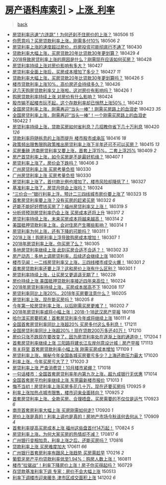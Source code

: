 [房产语料库索引](../../README.md)  > [上涨_利率](上涨_利率.md)
====
> [back](../README.md)

- [房贷利率迅速“六连跳”！为何还刹不住房价的上涨？](http://jkwz.applinzi.com/ittc/7100128610457486346.html#%E6%88%BF%E8%B4%B7%E5%88%A9%E7%8E%87%E8%BF%85%E9%80%9F%E2%80%9C%E5%85%AD%E8%BF%9E%E8%B7%B3%E2%80%9D%EF%BC%81%E4%B8%BA%E4%BD%95%E8%BF%98%E5%88%B9%E4%B8%8D%E4%BD%8F%E6%88%BF%E4%BB%B7%E7%9A%84%E4%B8%8A%E6%B6%A8%EF%BC%9F) 180506 *15* 
- [你愿意吗？买房贷款利率上涨，刚需多付10%](http://jkwz.applinzi.com/ittc/7099941272741741574.html#%E4%BD%A0%E6%84%BF%E6%84%8F%E5%90%97%EF%BC%9F%E4%B9%B0%E6%88%BF%E8%B4%B7%E6%AC%BE%E5%88%A9%E7%8E%87%E4%B8%8A%E6%B6%A8%EF%BC%8C%E5%88%9A%E9%9C%80%E5%A4%9A%E4%BB%9810%25) 180506 *2* 
- [房贷利率上涨的速度超过房价，炒房投资可能彻底行不通了](http://jkwz.applinzi.com/ittc/7097711911049364497.html#%E6%88%BF%E8%B4%B7%E5%88%A9%E7%8E%87%E4%B8%8A%E6%B6%A8%E7%9A%84%E9%80%9F%E5%BA%A6%E8%B6%85%E8%BF%87%E6%88%BF%E4%BB%B7%EF%BC%8C%E7%82%92%E6%88%BF%E6%8A%95%E8%B5%84%E5%8F%AF%E8%83%BD%E5%BD%BB%E5%BA%95%E8%A1%8C%E4%B8%8D%E9%80%9A%E4%BA%86) 180430  
- [贷款利率大幅上涨，买房贷款20年比贷款30年更划算？](http://jkwz.applinzi.com/ittc/7097321251775448074.html#%E8%B4%B7%E6%AC%BE%E5%88%A9%E7%8E%87%E5%A4%A7%E5%B9%85%E4%B8%8A%E6%B6%A8%EF%BC%8C%E4%B9%B0%E6%88%BF%E8%B4%B7%E6%AC%BE20%E5%B9%B4%E6%AF%94%E8%B4%B7%E6%AC%BE30%E5%B9%B4%E6%9B%B4%E5%88%92%E7%AE%97%EF%BC%9F) 180429 *4* 
- [2018导致房贷利率上涨的原因是什么？刚需现在应该如何买房？](http://jkwz.applinzi.com/ittc/7097027615099716618.html#2018%E5%AF%BC%E8%87%B4%E6%88%BF%E8%B4%B7%E5%88%A9%E7%8E%87%E4%B8%8A%E6%B6%A8%E7%9A%84%E5%8E%9F%E5%9B%A0%E6%98%AF%E4%BB%80%E4%B9%88%EF%BC%9F%E5%88%9A%E9%9C%80%E7%8E%B0%E5%9C%A8%E5%BA%94%E8%AF%A5%E5%A6%82%E4%BD%95%E4%B9%B0%E6%88%BF%EF%BC%9F) 180428  
- [房贷利率持续上涨对房价影响有多大？](http://jkwz.applinzi.com/ittc/7096802214129697809.html#%E6%88%BF%E8%B4%B7%E5%88%A9%E7%8E%87%E6%8C%81%E7%BB%AD%E4%B8%8A%E6%B6%A8%E5%AF%B9%E6%88%BF%E4%BB%B7%E5%BD%B1%E5%93%8D%E6%9C%89%E5%A4%9A%E5%A4%A7%EF%BC%9F) 180427  
- [房贷利率全面上涨后，买房成本增加了多少？](http://jkwz.applinzi.com/ittc/7096716308760757254.html#%E6%88%BF%E8%B4%B7%E5%88%A9%E7%8E%87%E5%85%A8%E9%9D%A2%E4%B8%8A%E6%B6%A8%E5%90%8E%EF%BC%8C%E4%B9%B0%E6%88%BF%E6%88%90%E6%9C%AC%E5%A2%9E%E5%8A%A0%E4%BA%86%E5%A4%9A%E5%B0%91%EF%BC%9F) 180427 *11* 
- [贷款利率大幅上涨，买房贷款20年比贷款30年更划算吗？](http://jkwz.applinzi.com/ittc/7096413359522186257.html#%E8%B4%B7%E6%AC%BE%E5%88%A9%E7%8E%87%E5%A4%A7%E5%B9%85%E4%B8%8A%E6%B6%A8%EF%BC%8C%E4%B9%B0%E6%88%BF%E8%B4%B7%E6%AC%BE20%E5%B9%B4%E6%AF%94%E8%B4%B7%E6%AC%BE30%E5%B9%B4%E6%9B%B4%E5%88%92%E7%AE%97%E5%90%97%EF%BC%9F) 180426 *5* 
- [楼市贷款利率上涨10%，高价房还会持续多久？](http://jkwz.applinzi.com/ittc/7096408456867349510.html#%E6%A5%BC%E5%B8%82%E8%B4%B7%E6%AC%BE%E5%88%A9%E7%8E%87%E4%B8%8A%E6%B6%A810%25%EF%BC%8C%E9%AB%98%E4%BB%B7%E6%88%BF%E8%BF%98%E4%BC%9A%E6%8C%81%E7%BB%AD%E5%A4%9A%E4%B9%85%EF%BC%9F) 180426  
- [这几天购房贷款利率又上涨啦，这对房价有影响吗？](http://jkwz.applinzi.com/ittc/7096201271705076743.html#%E8%BF%99%E5%87%A0%E5%A4%A9%E8%B4%AD%E6%88%BF%E8%B4%B7%E6%AC%BE%E5%88%A9%E7%8E%87%E5%8F%88%E4%B8%8A%E6%B6%A8%E5%95%A6%EF%BC%8C%E8%BF%99%E5%AF%B9%E6%88%BF%E4%BB%B7%E6%9C%89%E5%BD%B1%E5%93%8D%E5%90%97%EF%BC%9F) 180426 *1* 
- [购房贷款利率持续上涨 对房价有什么影响？](http://jkwz.applinzi.com/ittc/7095482019159213066.html#%E8%B4%AD%E6%88%BF%E8%B4%B7%E6%AC%BE%E5%88%A9%E7%8E%87%E6%8C%81%E7%BB%AD%E4%B8%8A%E6%B6%A8+%E5%AF%B9%E6%88%BF%E4%BB%B7%E6%9C%89%E4%BB%80%E4%B9%88%E5%BD%B1%E5%93%8D%EF%BC%9F) 180424  
- [股市输不起楼市玩不起，这个存款利率却已悄然上涨50%！](http://jkwz.applinzi.com/ittc/7095216459179623441.html#%E8%82%A1%E5%B8%82%E8%BE%93%E4%B8%8D%E8%B5%B7%E6%A5%BC%E5%B8%82%E7%8E%A9%E4%B8%8D%E8%B5%B7%EF%BC%8C%E8%BF%99%E4%B8%AA%E5%AD%98%E6%AC%BE%E5%88%A9%E7%8E%87%E5%8D%B4%E5%B7%B2%E6%82%84%E7%84%B6%E4%B8%8A%E6%B6%A850%25%EF%BC%81) 180423  
- [全国房贷利率上涨，刚需再迎“当头一棒”！刚需买房路上的血泪史](http://jkwz.applinzi.com/ittc/7095098821485003786.html#%E5%85%A8%E5%9B%BD%E6%88%BF%E8%B4%B7%E5%88%A9%E7%8E%87%E4%B8%8A%E6%B6%A8%EF%BC%8C%E5%88%9A%E9%9C%80%E5%86%8D%E8%BF%8E%E2%80%9C%E5%BD%93%E5%A4%B4%E4%B8%80%E6%A3%92%E2%80%9D%EF%BC%81%E5%88%9A%E9%9C%80%E4%B9%B0%E6%88%BF%E8%B7%AF%E4%B8%8A%E7%9A%84%E8%A1%80%E6%B3%AA%E5%8F%B2) 180423 *35* 
- [全国房贷利率上涨，刚需再迎“当头一棒”！一个刚需买房路上的血泪史](http://jkwz.applinzi.com/ittc/7094848653544129542.html#%E5%85%A8%E5%9B%BD%E6%88%BF%E8%B4%B7%E5%88%A9%E7%8E%87%E4%B8%8A%E6%B6%A8%EF%BC%8C%E5%88%9A%E9%9C%80%E5%86%8D%E8%BF%8E%E2%80%9C%E5%BD%93%E5%A4%B4%E4%B8%80%E6%A3%92%E2%80%9D%EF%BC%81%E4%B8%80%E4%B8%AA%E5%88%9A%E9%9C%80%E4%B9%B0%E6%88%BF%E8%B7%AF%E4%B8%8A%E7%9A%84%E8%A1%80%E6%B3%AA%E5%8F%B2) 180422 *1* 
- [房贷利率持续上涨，贷款买房如何省利息？几招教你省下几十万利息](http://jkwz.applinzi.com/ittc/7094059719453049866.html#%E6%88%BF%E8%B4%B7%E5%88%A9%E7%8E%87%E6%8C%81%E7%BB%AD%E4%B8%8A%E6%B6%A8%EF%BC%8C%E8%B4%B7%E6%AC%BE%E4%B9%B0%E6%88%BF%E5%A6%82%E4%BD%95%E7%9C%81%E5%88%A9%E6%81%AF%EF%BC%9F%E5%87%A0%E6%8B%9B%E6%95%99%E4%BD%A0%E7%9C%81%E4%B8%8B%E5%87%A0%E5%8D%81%E4%B8%87%E5%88%A9%E6%81%AF) 180420 *126* 
- [贷款利率将随拆息的上涨而提升 楼市股市或承压](http://jkwz.applinzi.com/ittc/7092406392424236038.html#%E8%B4%B7%E6%AC%BE%E5%88%A9%E7%8E%87%E5%B0%86%E9%9A%8F%E6%8B%86%E6%81%AF%E7%9A%84%E4%B8%8A%E6%B6%A8%E8%80%8C%E6%8F%90%E5%8D%87+%E6%A5%BC%E5%B8%82%E8%82%A1%E5%B8%82%E6%88%96%E6%89%BF%E5%8E%8B) 180416 *18* 
- [政策频出限售限购政策推出房贷利率上涨下半年还可不可以买房？](http://jkwz.applinzi.com/ittc/7092187393870529552.html#%E6%94%BF%E7%AD%96%E9%A2%91%E5%87%BA%E9%99%90%E5%94%AE%E9%99%90%E8%B4%AD%E6%94%BF%E7%AD%96%E6%8E%A8%E5%87%BA%E6%88%BF%E8%B4%B7%E5%88%A9%E7%8E%87%E4%B8%8A%E6%B6%A8%E4%B8%8B%E5%8D%8A%E5%B9%B4%E8%BF%98%E5%8F%AF%E4%B8%8D%E5%8F%AF%E4%BB%A5%E4%B9%B0%E6%88%BF%EF%BC%9F) 180415 *13* 
- [买房重磅 济南房贷利率又要上涨，首套上浮15%，二套上浮25%](http://jkwz.applinzi.com/ittc/7089994115184067591.html#%E4%B9%B0%E6%88%BF%E9%87%8D%E7%A3%85+%E6%B5%8E%E5%8D%97%E6%88%BF%E8%B4%B7%E5%88%A9%E7%8E%87%E5%8F%88%E8%A6%81%E4%B8%8A%E6%B6%A8%EF%BC%8C%E9%A6%96%E5%A5%97%E4%B8%8A%E6%B5%AE15%25%EF%BC%8C%E4%BA%8C%E5%A5%97%E4%B8%8A%E6%B5%AE25%25) 180409 *2* 
- [房产首贷利率上涨，如今买房是不是最好机缘？](http://jkwz.applinzi.com/ittc/7089370643198116871.html#%E6%88%BF%E4%BA%A7%E9%A6%96%E8%B4%B7%E5%88%A9%E7%8E%87%E4%B8%8A%E6%B6%A8%EF%BC%8C%E5%A6%82%E4%BB%8A%E4%B9%B0%E6%88%BF%E6%98%AF%E4%B8%8D%E6%98%AF%E6%9C%80%E5%A5%BD%E6%9C%BA%E7%BC%98%EF%BC%9F) 180407 *1* 
- [房贷利率上涨了，房价会下跌吗？](http://jkwz.applinzi.com/ittc/7088612676316169227.html#%E6%88%BF%E8%B4%B7%E5%88%A9%E7%8E%87%E4%B8%8A%E6%B6%A8%E4%BA%86%EF%BC%8C%E6%88%BF%E4%BB%B7%E4%BC%9A%E4%B8%8B%E8%B7%8C%E5%90%97%EF%BC%9F) 180406 *3* 
- [广州房贷利率上涨 买房考量负担](http://jkwz.applinzi.com/ittc/7086194829551993862.html#%E5%B9%BF%E5%B7%9E%E6%88%BF%E8%B4%B7%E5%88%A9%E7%8E%87%E4%B8%8A%E6%B6%A8+%E4%B9%B0%E6%88%BF%E8%80%83%E9%87%8F%E8%B4%9F%E6%8B%85) 180330  
- [广州房贷利率上涨 买房考量负担](http://jkwz.applinzi.com/ittc/7086183365147624465.html#%E5%B9%BF%E5%B7%9E%E6%88%BF%E8%B4%B7%E5%88%A9%E7%8E%87%E4%B8%8A%E6%B6%A8+%E4%B9%B0%E6%88%BF%E8%80%83%E9%87%8F%E8%B4%9F%E6%8B%85) 180330  
- [房贷利率上涨了，首付款比例也增加了，楼市风险却降低了！](http://jkwz.applinzi.com/ittc/7085077853102408721.html#%E6%88%BF%E8%B4%B7%E5%88%A9%E7%8E%87%E4%B8%8A%E6%B6%A8%E4%BA%86%EF%BC%8C%E9%A6%96%E4%BB%98%E6%AC%BE%E6%AF%94%E4%BE%8B%E4%B9%9F%E5%A2%9E%E5%8A%A0%E4%BA%86%EF%BC%8C%E6%A5%BC%E5%B8%82%E9%A3%8E%E9%99%A9%E5%8D%B4%E9%99%8D%E4%BD%8E%E4%BA%86%EF%BC%81) 180327  
- [基准利率上涨了，房贷月供会上涨吗？](http://jkwz.applinzi.com/ittc/7083940325943149578.html#%E5%9F%BA%E5%87%86%E5%88%A9%E7%8E%87%E4%B8%8A%E6%B6%A8%E4%BA%86%EF%BC%8C%E6%88%BF%E8%B4%B7%E6%9C%88%E4%BE%9B%E4%BC%9A%E4%B8%8A%E6%B6%A8%E5%90%97%EF%BC%9F) 180324  
- [“三价合一”银行利率上浮，预计二三四线城市房价要上涨了](http://jkwz.applinzi.com/ittc/7083688043896898570.html#%E2%80%9C%E4%B8%89%E4%BB%B7%E5%90%88%E4%B8%80%E2%80%9D%E9%93%B6%E8%A1%8C%E5%88%A9%E7%8E%87%E4%B8%8A%E6%B5%AE%EF%BC%8C%E9%A2%84%E8%AE%A1%E4%BA%8C%E4%B8%89%E5%9B%9B%E7%BA%BF%E5%9F%8E%E5%B8%82%E6%88%BF%E4%BB%B7%E8%A6%81%E4%B8%8A%E6%B6%A8%E4%BA%86) 180323 *15* 
- [首套房贷利率要上涨？没有买房的赶紧买房](http://jkwz.applinzi.com/ittc/7083347391292113931.html#%E9%A6%96%E5%A5%97%E6%88%BF%E8%B4%B7%E5%88%A9%E7%8E%87%E8%A6%81%E4%B8%8A%E6%B6%A8%EF%BC%9F%E6%B2%A1%E6%9C%89%E4%B9%B0%E6%88%BF%E7%9A%84%E8%B5%B6%E7%B4%A7%E4%B9%B0%E6%88%BF) 180322 *6* 
- [还能不能好好攒钱买房了？福州房贷利率又上涨！](http://jkwz.applinzi.com/ittc/7082135254032974854.html#%E8%BF%98%E8%83%BD%E4%B8%8D%E8%83%BD%E5%A5%BD%E5%A5%BD%E6%94%92%E9%92%B1%E4%B9%B0%E6%88%BF%E4%BA%86%EF%BC%9F%E7%A6%8F%E5%B7%9E%E6%88%BF%E8%B4%B7%E5%88%A9%E7%8E%87%E5%8F%88%E4%B8%8A%E6%B6%A8%EF%BC%81) 180319 *5* 
- [分析师预测房贷利率仍会上涨 买房成本还将上升](http://jkwz.applinzi.com/ittc/7081396860415902731.html#%E5%88%86%E6%9E%90%E5%B8%88%E9%A2%84%E6%B5%8B%E6%88%BF%E8%B4%B7%E5%88%A9%E7%8E%87%E4%BB%8D%E4%BC%9A%E4%B8%8A%E6%B6%A8+%E4%B9%B0%E6%88%BF%E6%88%90%E6%9C%AC%E8%BF%98%E5%B0%86%E4%B8%8A%E5%8D%87) 180317 *2* 
- [房贷利率持续上涨，未来买房成本将越来越高！](http://jkwz.applinzi.com/ittc/7080363622331319303.html#%E6%88%BF%E8%B4%B7%E5%88%A9%E7%8E%87%E6%8C%81%E7%BB%AD%E4%B8%8A%E6%B6%A8%EF%BC%8C%E6%9C%AA%E6%9D%A5%E4%B9%B0%E6%88%BF%E6%88%90%E6%9C%AC%E5%B0%86%E8%B6%8A%E6%9D%A5%E8%B6%8A%E9%AB%98%EF%BC%81) 180314 *2* 
- [美国抵押贷款利率上涨，会对住房产生哪些影响？](http://jkwz.applinzi.com/ittc/7080306634478060551.html#%E7%BE%8E%E5%9B%BD%E6%8A%B5%E6%8A%BC%E8%B4%B7%E6%AC%BE%E5%88%A9%E7%8E%87%E4%B8%8A%E6%B6%A8%EF%BC%8C%E4%BC%9A%E5%AF%B9%E4%BD%8F%E6%88%BF%E4%BA%A7%E7%94%9F%E5%93%AA%E4%BA%9B%E5%BD%B1%E5%93%8D%EF%BC%9F) 180314 *1* 
- [房贷利率为何上涨，还有下降的可能吗？](http://jkwz.applinzi.com/ittc/7079263765780759558.html#%E6%88%BF%E8%B4%B7%E5%88%A9%E7%8E%87%E4%B8%BA%E4%BD%95%E4%B8%8A%E6%B6%A8%EF%BC%8C%E8%BF%98%E6%9C%89%E4%B8%8B%E9%99%8D%E7%9A%84%E5%8F%AF%E8%83%BD%E5%90%97%EF%BC%9F) 180311 *1* 
- [2018上涨！购房利率上浮导致购房成本增加！](http://jkwz.applinzi.com/ittc/7077414851800728592.html#2018%E4%B8%8A%E6%B6%A8%EF%BC%81%E8%B4%AD%E6%88%BF%E5%88%A9%E7%8E%87%E4%B8%8A%E6%B5%AE%E5%AF%BC%E8%87%B4%E8%B4%AD%E6%88%BF%E6%88%90%E6%9C%AC%E5%A2%9E%E5%8A%A0%EF%BC%81) 180307 *1* 
- [2018年房贷利率上涨，你买房了么？](http://jkwz.applinzi.com/ittc/7077126211920987142.html#2018%E5%B9%B4%E6%88%BF%E8%B4%B7%E5%88%A9%E7%8E%87%E4%B8%8A%E6%B6%A8%EF%BC%8C%E4%BD%A0%E4%B9%B0%E6%88%BF%E4%BA%86%E4%B9%88%EF%BC%9F) 180305  
- [多地房贷利率继续上涨 此刻买房合适不合适？！](http://jkwz.applinzi.com/ittc/7075829242934068241.html#%E5%A4%9A%E5%9C%B0%E6%88%BF%E8%B4%B7%E5%88%A9%E7%8E%87%E7%BB%A7%E7%BB%AD%E4%B8%8A%E6%B6%A8+%E6%AD%A4%E5%88%BB%E4%B9%B0%E6%88%BF%E5%90%88%E9%80%82%E4%B8%8D%E5%90%88%E9%80%82%EF%BC%9F%EF%BC%81) 180302 *33* 
- [房产动态：多地上调房贷利率，后续还会继续上涨](http://jkwz.applinzi.com/ittc/7075476852271744016.html#%E6%88%BF%E4%BA%A7%E5%8A%A8%E6%80%81%EF%BC%9A%E5%A4%9A%E5%9C%B0%E4%B8%8A%E8%B0%83%E6%88%BF%E8%B4%B7%E5%88%A9%E7%8E%87%EF%BC%8C%E5%90%8E%E7%BB%AD%E8%BF%98%E4%BC%9A%E7%BB%A7%E7%BB%AD%E4%B8%8A%E6%B6%A8) 180301  
- [楼市见闻：一二线房贷利率又上涨，三四线楼市成交火爆！](http://jkwz.applinzi.com/ittc/7075437186885616657.html#%E6%A5%BC%E5%B8%82%E8%A7%81%E9%97%BB%EF%BC%9A%E4%B8%80%E4%BA%8C%E7%BA%BF%E6%88%BF%E8%B4%B7%E5%88%A9%E7%8E%87%E5%8F%88%E4%B8%8A%E6%B6%A8%EF%BC%8C%E4%B8%89%E5%9B%9B%E7%BA%BF%E6%A5%BC%E5%B8%82%E6%88%90%E4%BA%A4%E7%81%AB%E7%88%86%EF%BC%81) 180301 *2* 
- [首套房贷款利率还要上浮？这和房价上涨有什么区别？](http://jkwz.applinzi.com/ittc/7075160869359322122.html#%E9%A6%96%E5%A5%97%E6%88%BF%E8%B4%B7%E6%AC%BE%E5%88%A9%E7%8E%87%E8%BF%98%E8%A6%81%E4%B8%8A%E6%B5%AE%EF%BC%9F%E8%BF%99%E5%92%8C%E6%88%BF%E4%BB%B7%E4%B8%8A%E6%B6%A8%E6%9C%89%E4%BB%80%E4%B9%88%E5%8C%BA%E5%88%AB%EF%BC%9F) 180301 *1* 
- [房贷利率持续上涨，让买房又更遥遥无期了！](http://jkwz.applinzi.com/ittc/7075239487448024075.html#%E6%88%BF%E8%B4%B7%E5%88%A9%E7%8E%87%E6%8C%81%E7%BB%AD%E4%B8%8A%E6%B6%A8%EF%BC%8C%E8%AE%A9%E4%B9%B0%E6%88%BF%E5%8F%88%E6%9B%B4%E9%81%A5%E9%81%A5%E6%97%A0%E6%9C%9F%E4%BA%86%EF%BC%81) 180228  
- [房价持续上涨 美国抵押贷款利率接近四年来高位！](http://jkwz.applinzi.com/ittc/7073670865671947281.html#%E6%88%BF%E4%BB%B7%E6%8C%81%E7%BB%AD%E4%B8%8A%E6%B6%A8+%E7%BE%8E%E5%9B%BD%E6%8A%B5%E6%8A%BC%E8%B4%B7%E6%AC%BE%E5%88%A9%E7%8E%87%E6%8E%A5%E8%BF%91%E5%9B%9B%E5%B9%B4%E6%9D%A5%E9%AB%98%E4%BD%8D%EF%BC%81) 180224  
- [2018年房贷利率持续上涨，买房成本居高不下](http://jkwz.applinzi.com/ittc/7067822928714794000.html#2018%E5%B9%B4%E6%88%BF%E8%B4%B7%E5%88%A9%E7%8E%87%E6%8C%81%E7%BB%AD%E4%B8%8A%E6%B6%A8%EF%BC%8C%E4%B9%B0%E6%88%BF%E6%88%90%E6%9C%AC%E5%B1%85%E9%AB%98%E4%B8%8D%E4%B8%8B) 180208 *117* 
- [房贷利率同比上涨20%，2018年买房要注意什么？](http://jkwz.applinzi.com/ittc/7066665481308488711.html#%E6%88%BF%E8%B4%B7%E5%88%A9%E7%8E%87%E5%90%8C%E6%AF%94%E4%B8%8A%E6%B6%A820%25%EF%BC%8C2018%E5%B9%B4%E4%B9%B0%E6%88%BF%E8%A6%81%E6%B3%A8%E6%84%8F%E4%BB%80%E4%B9%88%EF%BC%9F) 180205  
- [房贷利率上涨，现在能买房吗？](http://jkwz.applinzi.com/ittc/7066622239300912139.html#%E6%88%BF%E8%B4%B7%E5%88%A9%E7%8E%87%E4%B8%8A%E6%B6%A8%EF%BC%8C%E7%8E%B0%E5%9C%A8%E8%83%BD%E4%B9%B0%E6%88%BF%E5%90%97%EF%BC%9F) 180205 *8* 
- [今年第一轮房贷利率上涨，以后刚需买房更难了！](http://jkwz.applinzi.com/ittc/7065396061269410827.html#%E4%BB%8A%E5%B9%B4%E7%AC%AC%E4%B8%80%E8%BD%AE%E6%88%BF%E8%B4%B7%E5%88%A9%E7%8E%87%E4%B8%8A%E6%B6%A8%EF%BC%8C%E4%BB%A5%E5%90%8E%E5%88%9A%E9%9C%80%E4%B9%B0%E6%88%BF%E6%9B%B4%E9%9A%BE%E4%BA%86%EF%BC%81) 180202 *7* 
- [2018年房贷利率或将小幅上涨｜2018-1-18武汉房产早报](http://jkwz.applinzi.com/ittc/7059833188350690310.html#2018%E5%B9%B4%E6%88%BF%E8%B4%B7%E5%88%A9%E7%8E%87%E6%88%96%E5%B0%86%E5%B0%8F%E5%B9%85%E4%B8%8A%E6%B6%A8%EF%BD%9C2018-1-18%E6%AD%A6%E6%B1%89%E6%88%BF%E4%BA%A7%E6%97%A9%E6%8A%A5) 180118  
- [哈尔滨买房要抓紧！首套房贷利率今年或将继续上涨](http://jkwz.applinzi.com/ittc/7057278057147008016.html#%E5%93%88%E5%B0%94%E6%BB%A8%E4%B9%B0%E6%88%BF%E8%A6%81%E6%8A%93%E7%B4%A7%EF%BC%81%E9%A6%96%E5%A5%97%E6%88%BF%E8%B4%B7%E5%88%A9%E7%8E%87%E4%BB%8A%E5%B9%B4%E6%88%96%E5%B0%86%E7%BB%A7%E7%BB%AD%E4%B8%8A%E6%B6%A8) 180111 *4* 
- [全国首套房贷利率同比上涨超20% 买房多付这么多利息！](http://jkwz.applinzi.com/ittc/7045861861109531664.html#%E5%85%A8%E5%9B%BD%E9%A6%96%E5%A5%97%E6%88%BF%E8%B4%B7%E5%88%A9%E7%8E%87%E5%90%8C%E6%AF%94%E4%B8%8A%E6%B6%A8%E8%B6%8520%25+%E4%B9%B0%E6%88%BF%E5%A4%9A%E4%BB%98%E8%BF%99%E4%B9%88%E5%A4%9A%E5%88%A9%E6%81%AF%EF%BC%81) 171211  
- [全国房贷利率同比上涨超20%！现在贷款200万多还40万！](http://jkwz.applinzi.com/ittc/7045548925577069585.html#%E5%85%A8%E5%9B%BD%E6%88%BF%E8%B4%B7%E5%88%A9%E7%8E%87%E5%90%8C%E6%AF%94%E4%B8%8A%E6%B6%A8%E8%B6%8520%25%EF%BC%81%E7%8E%B0%E5%9C%A8%E8%B4%B7%E6%AC%BE200%E4%B8%87%E5%A4%9A%E8%BF%9840%E4%B8%87%EF%BC%81) 171210  
- [房价只涨不跌现在要改变了，因为房贷利率处在逐渐上涨的通道中！](http://jkwz.applinzi.com/ittc/7043268194104509457.html#%E6%88%BF%E4%BB%B7%E5%8F%AA%E6%B6%A8%E4%B8%8D%E8%B7%8C%E7%8E%B0%E5%9C%A8%E8%A6%81%E6%94%B9%E5%8F%98%E4%BA%86%EF%BC%8C%E5%9B%A0%E4%B8%BA%E6%88%BF%E8%B4%B7%E5%88%A9%E7%8E%87%E5%A4%84%E5%9C%A8%E9%80%90%E6%B8%90%E4%B8%8A%E6%B6%A8%E7%9A%84%E9%80%9A%E9%81%93%E4%B8%AD%EF%BC%81) 171204 *1* 
- [首套房贷利率继续上涨 三阳路将建长江左岸创意设计城｜房产早报](http://jkwz.applinzi.com/ittc/7035343959394616337.html#%E9%A6%96%E5%A5%97%E6%88%BF%E8%B4%B7%E5%88%A9%E7%8E%87%E7%BB%A7%E7%BB%AD%E4%B8%8A%E6%B6%A8+%E4%B8%89%E9%98%B3%E8%B7%AF%E5%B0%86%E5%BB%BA%E9%95%BF%E6%B1%9F%E5%B7%A6%E5%B2%B8%E5%88%9B%E6%84%8F%E8%AE%BE%E8%AE%A1%E5%9F%8E%EF%BD%9C%E6%88%BF%E4%BA%A7%E6%97%A9%E6%8A%A5) 171113  
- [年关将至 首套房贷款利率小幅上涨 刚需买房成本增加](http://jkwz.applinzi.com/ittc/7033889245532521489.html#%E5%B9%B4%E5%85%B3%E5%B0%86%E8%87%B3+%E9%A6%96%E5%A5%97%E6%88%BF%E8%B4%B7%E6%AC%BE%E5%88%A9%E7%8E%87%E5%B0%8F%E5%B9%85%E4%B8%8A%E6%B6%A8+%E5%88%9A%E9%9C%80%E4%B9%B0%E6%88%BF%E6%88%90%E6%9C%AC%E5%A2%9E%E5%8A%A0) 171109 *1* 
- [房贷利率上涨，揭秘今年全国各城买房要亏多少？上海还款压力最大](http://jkwz.applinzi.com/ittc/7026486465058571280.html#%E6%88%BF%E8%B4%B7%E5%88%A9%E7%8E%87%E4%B8%8A%E6%B6%A8%EF%BC%8C%E6%8F%AD%E7%A7%98%E4%BB%8A%E5%B9%B4%E5%85%A8%E5%9B%BD%E5%90%84%E5%9F%8E%E4%B9%B0%E6%88%BF%E8%A6%81%E4%BA%8F%E5%A4%9A%E5%B0%91%EF%BC%9F%E4%B8%8A%E6%B5%B7%E8%BF%98%E6%AC%BE%E5%8E%8B%E5%8A%9B%E6%9C%80%E5%A4%A7) 171020  
- [利率上涨，今年买房亏大了？](http://jkwz.applinzi.com/ittc/7026486465041794065.html#%E5%88%A9%E7%8E%87%E4%B8%8A%E6%B6%A8%EF%BC%8C%E4%BB%8A%E5%B9%B4%E4%B9%B0%E6%88%BF%E4%BA%8F%E5%A4%A7%E4%BA%86%EF%BC%9F) 171020 *3* 
- [房贷利率上涨 严查消费贷！10月楼市紧绷？](http://jkwz.applinzi.com/ittc/7025767428016047121.html#%E6%88%BF%E8%B4%B7%E5%88%A9%E7%8E%87%E4%B8%8A%E6%B6%A8+%E4%B8%A5%E6%9F%A5%E6%B6%88%E8%B4%B9%E8%B4%B7%EF%BC%8110%E6%9C%88%E6%A5%BC%E5%B8%82%E7%B4%A7%E7%BB%B7%EF%BC%9F) 171018  
- [一句话楼市：全国首套房贷利率年内第九次上涨，超九成银行无优惠](http://jkwz.applinzi.com/ittc/7024394333275554832.html#%E4%B8%80%E5%8F%A5%E8%AF%9D%E6%A5%BC%E5%B8%82%EF%BC%9A%E5%85%A8%E5%9B%BD%E9%A6%96%E5%A5%97%E6%88%BF%E8%B4%B7%E5%88%A9%E7%8E%87%E5%B9%B4%E5%86%85%E7%AC%AC%E4%B9%9D%E6%AC%A1%E4%B8%8A%E6%B6%A8%EF%BC%8C%E8%B6%85%E4%B9%9D%E6%88%90%E9%93%B6%E8%A1%8C%E6%97%A0%E4%BC%98%E6%83%A0) 171014  
- [全国首套房平均利率继续上涨 东莞最新楼市报价](http://jkwz.applinzi.com/ittc/7023878516049970192.html#%E5%85%A8%E5%9B%BD%E9%A6%96%E5%A5%97%E6%88%BF%E5%B9%B3%E5%9D%87%E5%88%A9%E7%8E%87%E7%BB%A7%E7%BB%AD%E4%B8%8A%E6%B6%A8+%E4%B8%9C%E8%8E%9E%E6%9C%80%E6%96%B0%E6%A5%BC%E5%B8%82%E6%8A%A5%E4%BB%B7) 171013 *1* 
- [悔不当初！房贷利率上涨买房多花几十万，现在还要买房吗](http://jkwz.applinzi.com/ittc/7017265768398586896.html#%E6%82%94%E4%B8%8D%E5%BD%93%E5%88%9D%EF%BC%81%E6%88%BF%E8%B4%B7%E5%88%A9%E7%8E%87%E4%B8%8A%E6%B6%A8%E4%B9%B0%E6%88%BF%E5%A4%9A%E8%8A%B1%E5%87%A0%E5%8D%81%E4%B8%87%EF%BC%8C%E7%8E%B0%E5%9C%A8%E8%BF%98%E8%A6%81%E4%B9%B0%E6%88%BF%E5%90%97) 170925 *9* 
- [利率上涨加热点城市限售，楼市迎来全面转向？](http://jkwz.applinzi.com/ittc/7017207297703674897.html#%E5%88%A9%E7%8E%87%E4%B8%8A%E6%B6%A8%E5%8A%A0%E7%83%AD%E7%82%B9%E5%9F%8E%E5%B8%82%E9%99%90%E5%94%AE%EF%BC%8C%E6%A5%BC%E5%B8%82%E8%BF%8E%E6%9D%A5%E5%85%A8%E9%9D%A2%E8%BD%AC%E5%90%91%EF%BC%9F) 170925 *2* 
- [首套房贷利率上涨、全款买房、合理捂盘，买房需要的不仅仅是运气](http://jkwz.applinzi.com/ittc/7016152106774561809.html#%E9%A6%96%E5%A5%97%E6%88%BF%E8%B4%B7%E5%88%A9%E7%8E%87%E4%B8%8A%E6%B6%A8%E3%80%81%E5%85%A8%E6%AC%BE%E4%B9%B0%E6%88%BF%E3%80%81%E5%90%88%E7%90%86%E6%8D%82%E7%9B%98%EF%BC%8C%E4%B9%B0%E6%88%BF%E9%9C%80%E8%A6%81%E7%9A%84%E4%B8%8D%E4%BB%85%E4%BB%85%E6%98%AF%E8%BF%90%E6%B0%94) 170923 *6* 
- [南京首套房利率大幅上涨 买房刚需如何走?](http://jkwz.applinzi.com/ittc/7015357556971799568.html#%E5%8D%97%E4%BA%AC%E9%A6%96%E5%A5%97%E6%88%BF%E5%88%A9%E7%8E%87%E5%A4%A7%E5%B9%85%E4%B8%8A%E6%B6%A8+%E4%B9%B0%E6%88%BF%E5%88%9A%E9%9C%80%E5%A6%82%E4%BD%95%E8%B5%B0%3F) 170920 *1* 
- [房价上涨是真的！利率上调也是真的！房地产市场今秋该何去何从？](http://jkwz.applinzi.com/ittc/7011225505360266000.html#%E6%88%BF%E4%BB%B7%E4%B8%8A%E6%B6%A8%E6%98%AF%E7%9C%9F%E7%9A%84%EF%BC%81%E5%88%A9%E7%8E%87%E4%B8%8A%E8%B0%83%E4%B9%9F%E6%98%AF%E7%9C%9F%E7%9A%84%EF%BC%81%E6%88%BF%E5%9C%B0%E4%BA%A7%E5%B8%82%E5%9C%BA%E4%BB%8A%E7%A7%8B%E8%AF%A5%E4%BD%95%E5%8E%BB%E4%BD%95%E4%BB%8E%EF%BC%9F) 170909 *4* 
- [首套利率提高买房成本上涨 福州这些盘首付14万起！](http://jkwz.applinzi.com/ittc/7005396331609457681.html#%E9%A6%96%E5%A5%97%E5%88%A9%E7%8E%87%E6%8F%90%E9%AB%98%E4%B9%B0%E6%88%BF%E6%88%90%E6%9C%AC%E4%B8%8A%E6%B6%A8+%E7%A6%8F%E5%B7%9E%E8%BF%99%E4%BA%9B%E7%9B%98%E9%A6%96%E4%BB%9814%E4%B8%87%E8%B5%B7%EF%BC%81) 170824 *5* 
- [房贷利率上涨，为何大家买房的热情却不减？](http://jkwz.applinzi.com/ittc/7002829935646082065.html#%E6%88%BF%E8%B4%B7%E5%88%A9%E7%8E%87%E4%B8%8A%E6%B6%A8%EF%BC%8C%E4%B8%BA%E4%BD%95%E5%A4%A7%E5%AE%B6%E4%B9%B0%E6%88%BF%E7%9A%84%E7%83%AD%E6%83%85%E5%8D%B4%E4%B8%8D%E5%87%8F%EF%BC%9F) 170817 *6* 
- [广州银行变相加息，利率上涨之后，还能买房吗？](http://jkwz.applinzi.com/ittc/7002414725227611152.html#%E5%B9%BF%E5%B7%9E%E9%93%B6%E8%A1%8C%E5%8F%98%E7%9B%B8%E5%8A%A0%E6%81%AF%EF%BC%8C%E5%88%A9%E7%8E%87%E4%B8%8A%E6%B6%A8%E4%B9%8B%E5%90%8E%EF%BC%8C%E8%BF%98%E8%83%BD%E4%B9%B0%E6%88%BF%E5%90%97%EF%BC%9F) 170816  
- [贷款利率上涨 买房难度加大](http://jkwz.applinzi.com/ittc/6977887479901193220.html#%E8%B4%B7%E6%AC%BE%E5%88%A9%E7%8E%87%E4%B8%8A%E6%B6%A8+%E4%B9%B0%E6%88%BF%E9%9A%BE%E5%BA%A6%E5%8A%A0%E5%A4%A7) 170611 *66* 
- [广州银行首套房利率有跟风上涨趋势 买房需趁早](http://jkwz.applinzi.com/ittc/6935247064735941636.html#%E5%B9%BF%E5%B7%9E%E9%93%B6%E8%A1%8C%E9%A6%96%E5%A5%97%E6%88%BF%E5%88%A9%E7%8E%87%E6%9C%89%E8%B7%9F%E9%A3%8E%E4%B8%8A%E6%B6%A8%E8%B6%8B%E5%8A%BF+%E4%B9%B0%E6%88%BF%E9%9C%80%E8%B6%81%E6%97%A9) 170216 *2* 
- [葡萄牙房产平均贷款利率低至1.94%：购房人数上涨！](http://jkwz.applinzi.com/ittc/6865067013428478981.html#%E8%91%A1%E8%90%84%E7%89%99%E6%88%BF%E4%BA%A7%E5%B9%B3%E5%9D%87%E8%B4%B7%E6%AC%BE%E5%88%A9%E7%8E%87%E4%BD%8E%E8%87%B31.94%25%EF%BC%9A%E8%B4%AD%E6%88%BF%E4%BA%BA%E6%95%B0%E4%B8%8A%E6%B6%A8%EF%BC%81) 160811  
- [楼市“拉锯战”！利率下降房价上涨！房子你买得起吗？](http://jkwz.applinzi.com/ittc/6860233776894051333.html#%E6%A5%BC%E5%B8%82%E2%80%9C%E6%8B%89%E9%94%AF%E6%88%98%E2%80%9D%EF%BC%81%E5%88%A9%E7%8E%87%E4%B8%8B%E9%99%8D%E6%88%BF%E4%BB%B7%E4%B8%8A%E6%B6%A8%EF%BC%81%E6%88%BF%E5%AD%90%E4%BD%A0%E4%B9%B0%E5%BE%97%E8%B5%B7%E5%90%97%EF%BC%9F) 160729  
- [存贷款基准利率下调 专家：房价不会大幅上涨](http://jkwz.applinzi.com/ittc/547650611413858154.html#%E5%AD%98%E8%B4%B7%E6%AC%BE%E5%9F%BA%E5%87%86%E5%88%A9%E7%8E%87%E4%B8%8B%E8%B0%83+%E4%B8%93%E5%AE%B6%EF%BC%9A%E6%88%BF%E4%BB%B7%E4%B8%8D%E4%BC%9A%E5%A4%A7%E5%B9%85%E4%B8%8A%E6%B6%A8) 150513  
- [利率下调楼市迎来暖冬 津市区成交面积上涨](http://jkwz.applinzi.com/ittc/547650611381273305.html#%E5%88%A9%E7%8E%87%E4%B8%8B%E8%B0%83%E6%A5%BC%E5%B8%82%E8%BF%8E%E6%9D%A5%E6%9A%96%E5%86%AC+%E6%B4%A5%E5%B8%82%E5%8C%BA%E6%88%90%E4%BA%A4%E9%9D%A2%E7%A7%AF%E4%B8%8A%E6%B6%A8) 141202 *6* 
